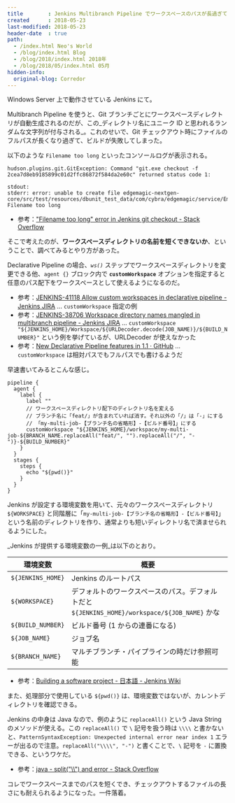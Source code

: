 ```yaml
---
title        : Jenkins Multibranch Pipeline でワークスペースのパスが長過ぎてエラーになるのを回避する
created      : 2018-05-23
last-modified: 2018-05-23
header-date  : true
path:
  - /index.html Neo's World
  - /blog/index.html Blog
  - /blog/2018/index.html 2018年
  - /blog/2018/05/index.html 05月
hidden-info:
  original-blog: Corredor
---
```


Windows Server 上で動作させている Jenkins にて。

Multibranch Pipeline を使うと、Git ブランチごとにワークスペースディレクトリが自動生成されるのだが、この_ディレクトリ名にユニーク ID と思われるランダムな文字列が付与される_。これのせいで、Git チェックアウト時にファイルのフルパスが長くなり過ぎて、ビルドが失敗してしまった。

以下のような `Filename too long` といったコンソールログが表示される。

```
hudson.plugins.git.GitException: Command "git.exe checkout -f 2cea7d8eb9185899c01d2ffc86872f584da2e60c" returned status code 1:

stdout:
stderr: error: unable to create file edgemagic-nextgen-core/src/test/resources/dbunit_test_data/com/cybra/edgemagic/service/EmObjectServiceTest/data/testInstances_create_dataRequiresData.xml: Filename too long
```

- 参考：["Filename too long" error in Jenkins git checkout - Stack Overflow](https://stackoverflow.com/questions/45222538/filename-too-long-error-in-jenkins-git-checkout)

そこで考えたのが、__ワークスペースディレクトリの名前を短くできないか__、ということで、調べてみるとやり方があった。

Declarative Pipeline の場合、_`ws()`_ ステップでワークスペースディレクトリを変更できる他、`agent {}` ブロック内で __`customWorkspace`__ オプションを指定すると任意のパス配下をワークスペースとして使えるようになるのだ。

- 参考：[JENKINS-41118 Allow custom workspaces in declarative pipeline - Jenkins JIRA](https://issues.jenkins-ci.org/browse/JENKINS-41118?focusedCommentId=292792&page=com.atlassian.jira.plugin.system.issuetabpanels%3Acomment-tabpanel#comment-292792) … `customWorkspace` 指定の例
- 参考：[JENKINS-38706 Workspace directory names mangled in multibranch pipeline - Jenkins JIRA](https://issues.jenkins-ci.org/browse/JENKINS-38706?focusedCommentId=335077&page=com.atlassian.jira.plugin.system.issuetabpanels%3Acomment-tabpanel#comment-335077) … `customWorkspace "${JENKINS_HOME}/Workspace/${URLDecoder.decode(JOB_NAME)}/${BUILD_NUMBER}"` という例を挙げているが、URLDecoder が使えなかった
- 参考：[New Declarative Pipeline features in 1.1 · GitHub](https://gist.github.com/abayer/ea2b26ad5555cb7a424d2b83ab721b6e) … `customWorkspace` は相対パスでもフルパスでも書けるようだ

早速書いてみるとこんな感じ。

```
pipeline {
  agent {
    label {
      label ""
      // ワークスペースディレクトリ配下のディレクトリ名を変える
      // ブランチ名に「feat/」が含まれていれば消す。それ以外の「/」は「-」にする
      // 「my-multi-job-【ブランチ名の省略形】-【ビルド番号】」にする
      customWorkspace "${JENKINS_HOME}/workspace/my-multi-job-${BRANCH_NAME.replaceAll("feat/", "").replaceAll("/", "-")}-${BUILD_NUMBER}"
    }
  }
  stages {
    steps {
      echo "${pwd()}"
    }
  }
}
```

Jenkins が設定する環境変数を用いて、元々のワークスペースディレクトリ `${WORKSPACE}` と同階層に「`my-multi-job-【ブランチ名の省略形】-【ビルド番号】`」という名前のディレクトリを作り、通常よりも短いディレクトリ名で済ませられるようにした。

_Jenkins が提供する環境変数の一例_は以下のとおり。

| 環境変数          | 概要                                                                                          |
|-------------------|-----------------------------------------------------------------------------------------------|
| `${JENKINS_HOME}` | Jenkins のルートパス                                                                          |
| `${WORKSPACE}`    | デフォルトのワークスペースのパス。デフォルトだと `${JENKINS_HOME}/workspace/${JOB_NAME}` かな |
| `${BUILD_NUMBER}` | ビルド番号 (1 からの連番になる)                                                               |
| `${JOB_NAME}`     | ジョブ名                                                                                      |
| `${BRANCH_NAME}`  | マルチブランチ・パイプラインの時だけ参照可能                                                  |

- 参考：[Building a software project - 日本語 - Jenkins Wiki](https://wiki.jenkins.io/pages/viewpage.action?pageId=31719431)

また、処理部分で使用している `${pwd()}` は、環境変数ではないが、カレントディレクトリを確認できる。

Jenkins の中身は Java なので、例のように `replaceAll()` という Java String のメソッドが使える。この `replaceAll()` で `\` 記号を扱う時は `\\\\` と書かないと、`PatternSyntaxException: Unexpected internal error near index 1` エラーが出るので注意。`replaceAll("\\\\", "-")` と書くことで、`\` 記号を `-` に置換できる、というワケだ。

- 参考：[java - split("\\\\") and error - Stack Overflow](https://stackoverflow.com/questions/13175129/split-and-error)

コレでワークスペースまでのパスを短くでき、チェックアウトするファイルの長さにも耐えられるようになった。一件落着。
